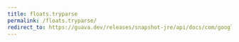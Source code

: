 ```yaml
---
title: floats.tryparse
permalink: /floats.tryparse/
redirect_to: https://guava.dev/releases/snapshot-jre/api/docs/com/google/common/primitives/Floats.html#tryParse-java.lang.String-
---
```

